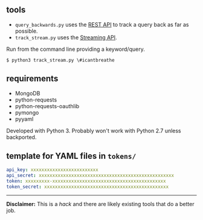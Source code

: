 ## tools

* `query_backwards.py` uses the [REST API](https://dev.twitter.com/rest/reference/get/search/tweets) 
to track a query back as far as possible.
* `track_stream.py` uses the [Streaming API](https://dev.twitter.com/streaming/overview).

Run from the command line providing a keyword/query.

```
$ python3 track_stream.py \#icantbreathe
```

## requirements

* MongoDB
* python-requests
* python-requests-oauthlib
* pymongo
* pyyaml

Developed with Python 3. Probably won't work with Python 2.7 unless backported.

## template for YAML files in `tokens/`

```yaml
api_key: xxxxxxxxxxxxxxxxxxxxxxxxx
api_secret: xxxxxxxxxxxxxxxxxxxxxxxxxxxxxxxxxxxxxxxxxxxxxxxxxx
token: xxxxxxxxx-xxxxxxxxxxxxxxxxxxxxxxxxxxxxxxxxxxxxxxxxxx
token_secret: xxxxxxxxxxxxxxxxxxxxxxxxxxxxxxxxxxxxxxxxxxxxxx
```

---

**Disclaimer:** This is a *hack* and there are likely existing tools that do a better job.
